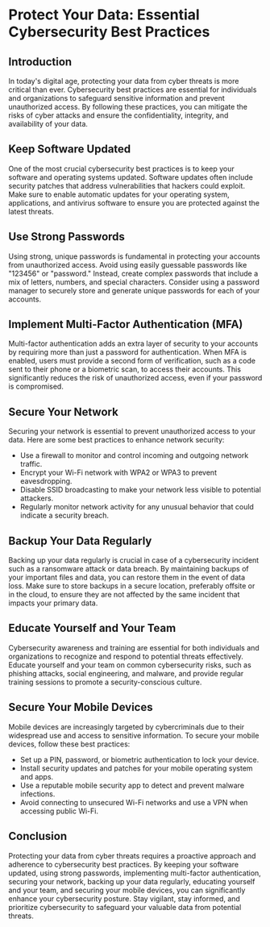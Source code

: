 # Protect Your Data: Essential Cybersecurity Best Practices

## Introduction

In today's digital age, protecting your data from cyber threats is more critical than ever. Cybersecurity best practices are essential for individuals and organizations to safeguard sensitive information and prevent unauthorized access. By following these practices, you can mitigate the risks of cyber attacks and ensure the confidentiality, integrity, and availability of your data.

## Keep Software Updated

One of the most crucial cybersecurity best practices is to keep your software and operating systems updated. Software updates often include security patches that address vulnerabilities that hackers could exploit. Make sure to enable automatic updates for your operating system, applications, and antivirus software to ensure you are protected against the latest threats.

## Use Strong Passwords

Using strong, unique passwords is fundamental in protecting your accounts from unauthorized access. Avoid using easily guessable passwords like "123456" or "password." Instead, create complex passwords that include a mix of letters, numbers, and special characters. Consider using a password manager to securely store and generate unique passwords for each of your accounts.

## Implement Multi-Factor Authentication (MFA)

Multi-factor authentication adds an extra layer of security to your accounts by requiring more than just a password for authentication. When MFA is enabled, users must provide a second form of verification, such as a code sent to their phone or a biometric scan, to access their accounts. This significantly reduces the risk of unauthorized access, even if your password is compromised.

## Secure Your Network

Securing your network is essential to prevent unauthorized access to your data. Here are some best practices to enhance network security:

- Use a firewall to monitor and control incoming and outgoing network traffic.
- Encrypt your Wi-Fi network with WPA2 or WPA3 to prevent eavesdropping.
- Disable SSID broadcasting to make your network less visible to potential attackers.
- Regularly monitor network activity for any unusual behavior that could indicate a security breach.

## Backup Your Data Regularly

Backing up your data regularly is crucial in case of a cybersecurity incident such as a ransomware attack or data breach. By maintaining backups of your important files and data, you can restore them in the event of data loss. Make sure to store backups in a secure location, preferably offsite or in the cloud, to ensure they are not affected by the same incident that impacts your primary data.

## Educate Yourself and Your Team

Cybersecurity awareness and training are essential for both individuals and organizations to recognize and respond to potential threats effectively. Educate yourself and your team on common cybersecurity risks, such as phishing attacks, social engineering, and malware, and provide regular training sessions to promote a security-conscious culture.

## Secure Your Mobile Devices

Mobile devices are increasingly targeted by cybercriminals due to their widespread use and access to sensitive information. To secure your mobile devices, follow these best practices:

- Set up a PIN, password, or biometric authentication to lock your device.
- Install security updates and patches for your mobile operating system and apps.
- Use a reputable mobile security app to detect and prevent malware infections.
- Avoid connecting to unsecured Wi-Fi networks and use a VPN when accessing public Wi-Fi.

## Conclusion

Protecting your data from cyber threats requires a proactive approach and adherence to cybersecurity best practices. By keeping your software updated, using strong passwords, implementing multi-factor authentication, securing your network, backing up your data regularly, educating yourself and your team, and securing your mobile devices, you can significantly enhance your cybersecurity posture. Stay vigilant, stay informed, and prioritize cybersecurity to safeguard your valuable data from potential threats.